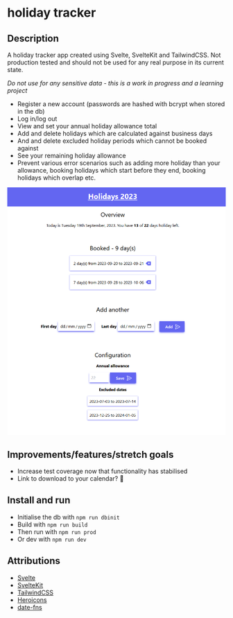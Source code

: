# holiday tracker

## Description

A holiday tracker app created using Svelte, SvelteKit and TailwindCSS. Not production tested and should not be used for any real purpose in its current state.

*Do not use for any sensitive data - this is a work in progress and a learning project*


* Register a new account (passwords are hashed with bcrypt when stored in the db)
* Log in/log out
* View and set your annual holiday allowance total
* Add and delete holidays which are calculated against business days
* And and delete excluded holiday periods which cannot be booked against
* See your remaining holiday allowance
* Prevent various error scenarios such as adding more holiday than your allowance, booking holidays which start before they end, booking holidays which overlap etc.

![Screenshot](readme_screenshot.png)

## Improvements/features/stretch goals

* Increase test coverage now that functionality has stabilised
* Link to download to your calendar? 🤔

## Install and run

* Initialise the db with `npm run dbinit`
* Build with `npm run build`
* Then run with `npm run prod`
* Or dev with `npm run dev`

## Attributions

* [Svelte](https://svelte.dev/)
* [SvelteKit](https://kit.svelte.dev/)
* [TailwindCSS](https://tailwindcss.com/)
* [Heroicons](https://heroicons.com/)
* [date-fns](https://date-fns.org/)